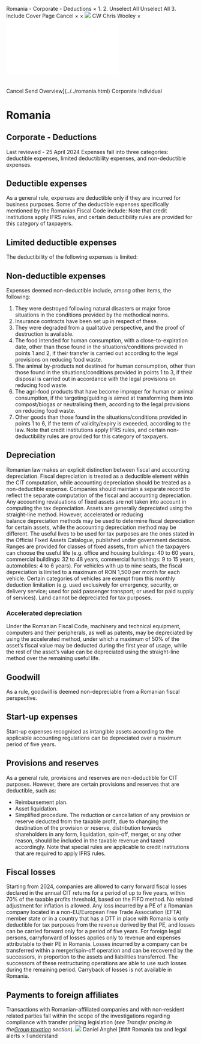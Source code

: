 Romania - Corporate - Deductions
×
1.
2.
Unselect All
Unselect All
3.
Include Cover Page
Cancel
×
×
![](../../-/media/world-wide-tax-summaries/attachments/global---chris-wooley.ashx%3Frev=ac5e5f3223b34096b1afc2a6009c7320&revision=ac5e5f32-23b3-4096-b1af-c2a6009c7320&hash=859B7ADC84DC2CBEC9760E9E6EE7DE6D0A8BFCDF)
CW
Chris Wooley
×
![](deductions.html)
######
Cancel
Send
Overview](../../romania.html)
Corporate
Individual
# Romania
## Corporate - Deductions
Last reviewed - 25 April 2024
Expenses fall into three categories: deductible expenses, limited deductibility expenses, and non-deductible expenses.
## Deductible expenses
As a general rule, expenses are deductible only if they are incurred for business purposes.
Some of the deductible expenses specifically mentioned by the Romanian Fiscal Code include:
Note that credit institutions apply IFRS rules, and certain deductibility rules are provided for this category of taxpayers.
## Limited deductible expenses
The deductibility of the following expenses is limited:
## Non-deductible expenses
Expenses deemed non-deductible include, among other items, the following:
1. They were destroyed following natural disasters or major force situations in the conditions provided by the methodical norms.
2. Insurance contracts have been set up in respect of these.
3. They were degraded from a qualitative perspective, and the proof of destruction is available.
4. The food intended for human consumption, with a close-to-expiration date, other than those found in the situations/conditions provided in points 1 and 2, if their transfer is carried out according to the legal provisions on reducing food waste.
5. The animal by-products not destined for human consumption, other than those found in the situations/conditions provided in points 1 to 3, if their disposal is carried out in accordance with the legal provisions on reducing food waste.
6. The agri-food products that have become improper for human or animal consumption, if the targeting/guiding is aimed at transforming them into compost/biogas or neutralising them, according to the legal provisions on reducing food waste.
7. Other goods than those found in the situations/conditions provided in points 1 to 6, if the term of validity/expiry is exceeded, according to the law.
Note that credit institutions apply IFRS rules, and certain non-deductibility rules are provided for this category of taxpayers.
## Depreciation
Romanian law makes an explicit distinction between fiscal and accounting depreciation. Fiscal depreciation is treated as a deductible element within the CIT computation, while accounting depreciation should be treated as a non-deductible expense. Companies should maintain a separate record to reflect the separate computation of the fiscal and accounting depreciation. Any accounting revaluations of fixed assets are not taken into account in computing the tax depreciation.
Assets are generally depreciated using the straight-line method. However, accelerated or reducing balance depreciation methods may be used to determine fiscal depreciation for certain assets, while the accounting depreciation method may be different.
The useful lives to be used for tax purposes are the ones stated in the Official Fixed Assets Catalogue, published under government decision. Ranges are provided for classes of fixed assets, from which the taxpayers can choose the useful life (e.g. office and housing buildings: 40 to 60 years, commercial buildings: 32 to 48 years, commercial furnishings: 9 to 15 years, automobiles: 4 to 6 years).
For vehicles with up to nine seats, the fiscal depreciation is limited to a maximum of RON 1,500 per month for each vehicle. Certain categories of vehicles are exempt from this monthly deduction limitation (e.g. used exclusively for emergency, security, or delivery service; used for paid passenger transport; or used for paid supply of services).
Land cannot be depreciated for tax purposes.
### Accelerated depreciation
Under the Romanian Fiscal Code, machinery and technical equipment, computers and their peripherals, as well as patents, may be depreciated by using the accelerated method, under which a maximum of 50% of the asset’s fiscal value may be deducted during the first year of usage, while the rest of the asset’s value can be depreciated using the straight-line method over the remaining useful life.
## Goodwill
As a rule, goodwill is deemed non-depreciable from a Romanian fiscal perspective.
## Start-up expenses
Start-up expenses recognised as intangible assets according to the applicable accounting regulations can be depreciated over a maximum period of five years.
## Provisions and reserves
As a general rule, provisions and reserves are non-deductible for CIT purposes. However, there are certain provisions and reserves that are deductible, such as:
- Reimbursement plan.
- Asset liquidation.
- Simplified procedure.
The reduction or cancellation of any provision or reserve deducted from the taxable profit, due to changing the destination of the provision or reserve, distribution towards shareholders in any form, liquidation, spin-off, merger, or any other reason, should be included in the taxable revenue and taxed accordingly.
Note that special rules are applicable to credit institutions that are required to apply IFRS rules.
## Fiscal losses
Starting from 2024, companies are allowed to carry forward fiscal losses declared in the annual CIT returns for a period of up to five years, within 70% of the taxable profits threshold, based on the FIFO method. No related adjustment for inflation is allowed.
Any loss incurred by a PE of a Romanian company located in a non-EU/European Free Trade Association (EFTA) member state or in a country that has a DTT in place with Romania is only deductible for tax purposes from the revenue derived by that PE, and losses can be carried forward only for a period of five years.
For foreign legal persons, carryforward of losses applies only to revenue and expenses attributable to their PE in Romania.
Losses incurred by a company can be transferred within a merger/spin-off operation and can be recovered by the successors, in proportion to the assets and liabilities transferred. The successors of these restructuring operations are able to use such losses during the remaining period.
Carryback of losses is not available in Romania.
## Payments to foreign affiliates
Transactions with Romanian-affiliated companies and with non-resident related parties fall within the scope of the investigations regarding compliance with transfer pricing legislation (*see Transfer pricing in the*[*Group taxation*](group-taxation.html) *section*).
![](../../-/media/world-wide-tax-summaries/attachments/romania---daniel_anghel.ashx%3Frev=3023ef10ccdd4a1ca06fa509052e7f86&revision=3023ef10-ccdd-4a1c-a06f-a509052e7f86&hash=C136B56ECA7A08640AB76504AE156AF5F62E400B)
Daniel Anghel
[### Romania tax and legal alerts
×
I understand
